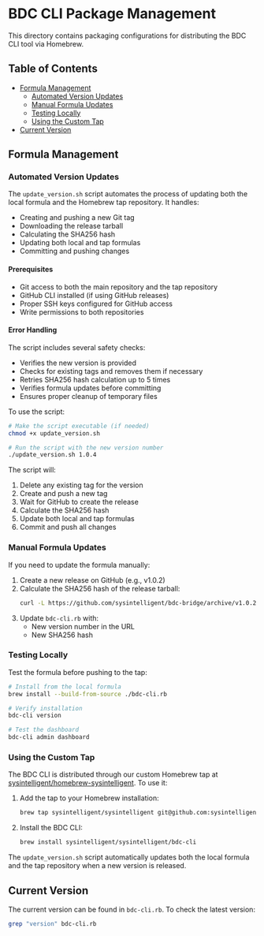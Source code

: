 # BDC CLI Package Management

This directory contains packaging configurations for distributing the BDC CLI tool via Homebrew.

## Table of Contents
- [Formula Management](#formula-management)
  - [Automated Version Updates](#automated-version-updates)
  - [Manual Formula Updates](#manual-formula-updates)
  - [Testing Locally](#testing-locally)
  - [Using the Custom Tap](#using-the-custom-tap)
- [Current Version](#current-version)

## Formula Management

### Automated Version Updates

The `update_version.sh` script automates the process of updating both the local formula and the Homebrew tap repository. It handles:
- Creating and pushing a new Git tag
- Downloading the release tarball
- Calculating the SHA256 hash
- Updating both local and tap formulas
- Committing and pushing changes

#### Prerequisites
- Git access to both the main repository and the tap repository
- GitHub CLI installed (if using GitHub releases)
- Proper SSH keys configured for GitHub access
- Write permissions to both repositories

#### Error Handling
The script includes several safety checks:
- Verifies the new version is provided
- Checks for existing tags and removes them if necessary
- Retries SHA256 hash calculation up to 5 times
- Verifies formula updates before committing
- Ensures proper cleanup of temporary files

To use the script:
```bash
# Make the script executable (if needed)
chmod +x update_version.sh

# Run the script with the new version number
./update_version.sh 1.0.4
```

The script will:
1. Delete any existing tag for the version
2. Create and push a new tag
3. Wait for GitHub to create the release
4. Calculate the SHA256 hash
5. Update both local and tap formulas
6. Commit and push all changes

### Manual Formula Updates

If you need to update the formula manually:

1. Create a new release on GitHub (e.g., v1.0.2)
2. Calculate the SHA256 hash of the release tarball:
   ```bash
   curl -L https://github.com/sysintelligent/bdc-bridge/archive/v1.0.2.tar.gz | shasum -a 256
   ```
3. Update `bdc-cli.rb` with:
   - New version number in the URL
   - New SHA256 hash

### Testing Locally

Test the formula before pushing to the tap:

```bash
# Install from the local formula
brew install --build-from-source ./bdc-cli.rb

# Verify installation
bdc-cli version

# Test the dashboard
bdc-cli admin dashboard
```

### Using the Custom Tap

The BDC CLI is distributed through our custom Homebrew tap at [sysintelligent/homebrew-sysintelligent](https://github.com/sysintelligent/homebrew-sysintelligent). To use it:

1. Add the tap to your Homebrew installation:
   ```bash
   brew tap sysintelligent/sysintelligent git@github.com:sysintelligent/homebrew-sysintelligent.git
   ```

2. Install the BDC CLI:
   ```bash
   brew install sysintelligent/sysintelligent/bdc-cli
   ```

The `update_version.sh` script automatically updates both the local formula and the tap repository when a new version is released.

## Current Version

The current version can be found in `bdc-cli.rb`. To check the latest version:
```bash
grep "version" bdc-cli.rb
```